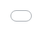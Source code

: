 ```yaml
---
layout: page
title: 如何成功
include_in_header: true

---
```

# 如何成功
在我讨论如何成功之前，我想先定义一下，什么是成功？当然，有人说，成功不就是有钱吗！确实如此，世俗异议上的成功和钱都脱不开关系。经常被提及的成功人士，比如比尔盖茨，沃伦巴菲特，埃隆马斯克，马云。都曾当过世界或者自己国家的首富。他们的资产能顶上一个中小国家的GDP，说是富可敌国一点也不夸张。他们当然是取得了成功。 但实际上，**他们只是达成了自己的目标而已**。   比尔盖茨的目标：想让每个家庭的桌面上都有一台电脑，所以创建了微软，马云的目标：服务中小卖家让天下没有难做的生意，所以创建了阿里巴巴，马斯克想要登上火星，所以创建了SpaceX，想要用清洁能源保护环境，所有创建了Tesla和SolarCity，巴菲特的目标则实际多了，想要成为亿万富翁。马斯克虽然还没有登上火星，但是他们或多或少都达成了自己的目标。既获得了世俗意义上的成功，也真正做到了自己想做的事情。

**简单的说，成功就是达成了自己的目标，做到了自己想做的事情。**

那么，如何达成目标？

全球最大的对冲基金创始人**瑞·达利欧（Ray Dalio）**将自己个人哲学写成了一本书----**《原则》**。他在书里分享了自己实现人生愿望的方法：
1. 有明确的目标。
2. 找到阻碍你实现这些目标的问题，并且不容忍问题。
3. 准确诊断问题，找到问题的根源。
4. 规划可以解决问题的方案。
5. 做一切必要的事来践行这些方案，实现成果。

如果你能把这5件事都做好，那你几乎肯定可以成功。


![](../assets/1565925836593.png)


<center>
<iframe  style="position: absolute; width: 100%; height: 100%; left: 0; top: 0;" src="https//player.bilibili.com/player.html?aid=213483218&bvid=BV1qa411Y74B&cid=584653584&page=1&high_quality=1" scrolling="no" border="0" frameborder="no" framespacing="0" allowfullscreen="true" width="100%" height="400"> </iframe>
</center>
<!-- <center> -->
<!-- <iframe width="700" height="390"
src="https://www.youtube.com/embed/ryD8lfSEGio">
</iframe>
</center> -->

关于达利欧的论述可以总结为以下几点：
1. 首先，你要选择你追求什么，什么是你的目标，目标应该明确，不能含含糊糊。
2. 其次，找到阻碍实现目标的问题和问题的根源，也就是对目标进行彻底的本质上的思考，找到实现目标根本上需要实现的关键点。
3. 在次，规划实现目标的方案，把方案细化到每一个可以被具体执行的任务上。
4. 最后，坚决的执行任务，直到最终实现成果。

基于以上的想法，我们做了一个工具，用来帮助自己执行这些步骤。

1. **目标管理**：采用了Google和字节等互联网大厂一直在推广的OKR方法，可以周期性的设定目标(Objective)，同时基于自己的目标，找到最根本的关键结果(Key Results) 。在实现目标的过程中，可以对目前的进度和完成情况做记录，方便掌握节奏。
2. **任务规划**：采用了GTD做任务管理系统，并且在任务的分配优先级上采用了由前美国艾森豪威尔(Dwight D. Eisenhower)发明的时间管理四象限。将任务划分成紧急且重要，紧急不重要，重要不紧急，不重要不紧急四类。
3. **任务执行**：用了番茄工作法(Pomodoro)，记录每一次的任务执行。同时还加入了白噪声功能，让自己在工作的时候能够全神贯注，隔绝外界环境。
4. **时间统计**：对于每天的工作，还需要知道一分钟都花在了哪里，哪个任务，哪个OKR上，所以我们统计了每一分钟，然后用图标的形式展示。方便分析，更有效率的使用自己的时间。

希望它也能帮助到你，在你走向成功的道路上，提供最先进的生产力！


> 需要注意的是番茄工作法是1980年代产生，四十多年的时间虽然验证了该方法的有效性，但是不是所有类型的工作都应该设定为25分钟的工作块。例如程序员在写代码的时候是需要长时间的专注，25分钟会打乱节奏，导致碎片化。我个人一般是设定2小时工作块。所以建议根据个人的具体工作灵活设定时长。

<center>
<img src="../assets/Milestone.svg" alt="Milestone"  class="center" width="400"/>
</center>
